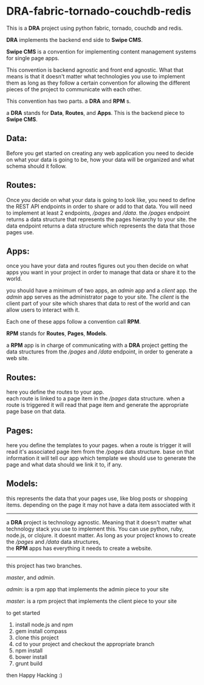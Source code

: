 DRA-fabric-tornado-couchdb-redis
===========

This is a **DRA** project using python fabric, tornado, couchdb and redis.

**DRA** implements the backend end side to **Swipe CMS**.

**Swipe CMS** is a convention for implementing 
content management systems for single page apps.

This convention is backend agnostic and front end agnostic.
What that means is that it doesn't matter what technologies
you use to implement them as long as they follow a certain convention
for allowing the different pieces of the project to communicate with each other.

This convention has two parts.
a **DRA** and **RPM** s.

a **DRA** stands for **Data**, **Routes**, and **Apps**.
This is the backend piece to **Swipe CMS**.

Data:
-----
Before you get started on creating any web application you need to decide on what
your data is going to be, how your data will be organized and what schema should it follow.


Routes:
-------
Once you decide on what your data is going to look like, you need to define 
the REST API endpoints in order to share or add to that data.
You will need to implement at least 2 endpoints,  */pages* and */data*.
the */pages* endpoint returns a data structure that represents the
pages hierarchy to your site.
the data endpoint returns a data structure which represents the data that those pages
use. 


Apps:
-----
once you have your data and routes figures out you then decide on what apps
you want in your project in order to manage that data or share it to the world.

you should have a minimum of two apps, an *admin* app and a *client* app.
the *admin* app serves as the administrator page to your site.
The *client* is the client part of your site which shares that data to rest of the world and can allow users to interact with it.

Each one of these apps follow a convention call **RPM**.

**RPM** stands for **Routes**, **Pages**, **Models**.

a **RPM** app is in charge of communicating with a **DRA** project getting the data structures from the */pages*
and */data* endpoint, in order to generate a web site.


Routes:
-------
here you define the routes to your app.  
each route is linked to a page item in the */pages* data structure.
when a route is triggered it will read that page item and generate the appropriate
page base on that data.



Pages:
------
here you define the templates to your pages. when a route is trigger it will read
it's associated page item from the */pages* data structure.  base on that information
it will tell our app which template we should use to generate the page and 
what data should we link it to, if any.

Models:
-------
this represents the data that your pages use, like blog posts or shopping items.
depending on the page it may not have a data item associated with it

- - -

a **DRA** project is technology agnostic.
Meaning that it doesn't matter what technology stack you use to implement this.
You can use python, ruby, node.js, or clojure.  it doesnt matter. As long as your 
project knows to create the */pages* and */data* data structures,  
the **RPM** apps has everything it needs to create a website.

- - -

this project has two branches.

*master*, and *admin*.

*admin*: is a rpm app that implements the admin piece to your site

*master*: is a rpm project that implements the client piece to your site


to get started

1. install node.js and npm
2. gem install compass
3. clone this project 
4. cd to your project and checkout the appropriate branch
3. npm install
4. bower install
5. grunt build

then Happy Hacking :)

